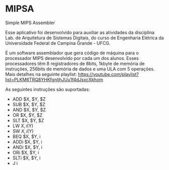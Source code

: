 # MIPSA
Simple MIPS Assembler

Esse aplicativo foi desenvolvido para auxiliar as atividades da disciplina Lab. de Arquitetura de Sistemas Digitais, do curso de Engenharia Elétrica da Universidade Federal de Campina Grande - UFCG.

É um software assemblador que gera código de máquina para o processador MIPS desenvolvido por cada um dos alunos. Esses processadores têm 8 registradores de 8bits, 1kbyte de memória de instruções, 256bits de memória de dados e uma ULA com 5 operações. Mais detalhes na seguinte playlist: https://youtube.com/playlist?list=PLKM6TRQ8YHKfgnljhJUu1f4dJsxcXkhom

As seguintes instruções são suportadas:
 * ADD $X, $Y, $Z
 * SUB $X, $Y, $Z
 * AND $X, $Y, $Z
 * OR $X, $Y, $Z
 * SLT $X, $Y, $Z
 * LW $X, i($Y)
 * SW $X, i($Y)
 * BEQ $X, $Y, i
 * ADDi $X, $Y, i
 * ANDi $X, $Y, i
 * ORi $X, $Y, i
 * SLTi $X, $Y, i
 * J i
